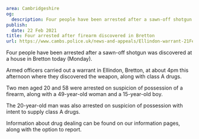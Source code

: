 ```yaml
area: Cambridgeshire
og:
  description: Four people have been arrested after a sawn-off shotgun was discovered at a house in Bretton today (Monday).
publish:
  date: 22 Feb 2021
title: Four arrested after firearm discovered in Bretton
url: https://www.cambs.police.uk/news-and-appeals/Ellindon-warrant-21Feb21
```

Four people have been arrested after a sawn-off shotgun was discovered at a house in Bretton today (Monday).

Armed officers carried out a warrant in Ellindon, Bretton, at about 4pm this afternoon where they discovered the weapon, along with class A drugs.

Two men aged 20 and 58 were arrested on suspicion of possession of a firearm, along with a 49-year-old woman and a 15-year-old boy.

The 20-year-old man was also arrested on suspicion of possession with intent to supply class A drugs.

Information about drug dealing can be found on our information pages, along with the option to report.
